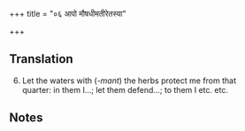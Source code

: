 +++
title = "०६ आपो मौषधीमतीरेतस्या"

+++
## Translation
6. Let the waters with (*-mant*) the herbs protect me from that  
quarter: in them I...; let them defend...; to them I etc. etc.

## Notes

